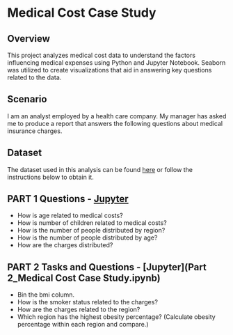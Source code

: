 # Medical Cost Case Study

## Overview
This project analyzes medical cost data to understand the factors influencing medical expenses using Python and Jupyter Notebook. Seaborn was utilized to create visualizations that aid in answering key questions related to the data.

## Scenario
I am an analyst employed by a health care company. My manager has asked me to produce a report that answers the following questions about medical insurance charges.

## Dataset
The dataset used in this analysis can be found [here](insurance.csv) or follow the instructions below to obtain it.

## PART 1 Questions - [Jupyter](LINK)
- How is age related to medical costs?
- How is number of children related to medical costs?
- How is the number of people distributed by region?
- How is the number of people distributed by age?
- How are the charges distributed?

## PART 2 Tasks and Questions - [Jupyter](Part 2_Medical Cost Case Study.ipynb)
- Bin the bmi column.
- How is the smoker status related to the charges?
- How are the charges related to the region?
- Which region has the highest obesity percentage? (Calculate obesity percentage within each region and compare.)
